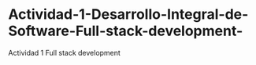 # Actividad-1-Desarrollo-Integral-de-Software-Full-stack-development-
Actividad 1 Full stack development
